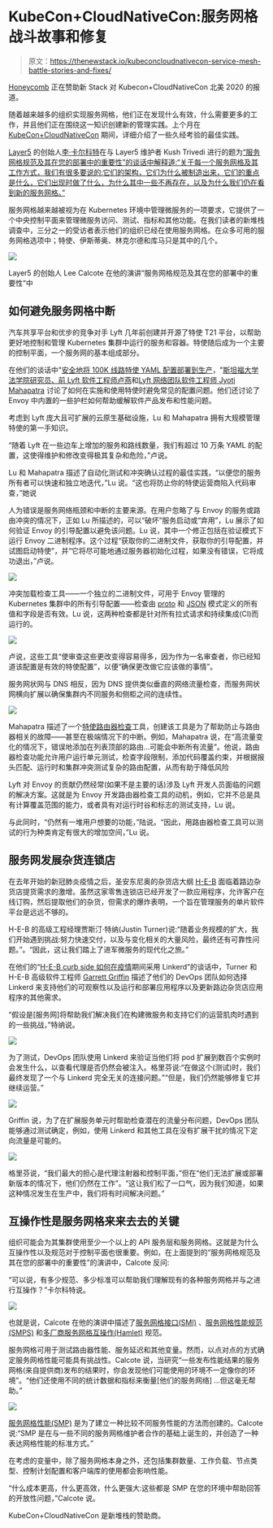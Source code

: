 # KubeCon+CloudNativeCon:服务网格战斗故事和修复

> 原文：<https://thenewstack.io/kubeconcloudnativecon-service-mesh-battle-stories-and-fixes/>

[Honeycomb](https://www.honeycomb.io/) 正在赞助新 Stack 对 Kubecon+CloudNativeCon 北美 2020 的报道。

随着越来越多的组织实现服务网格，他们正在发现什么有效，什么需要更多的工作，并且他们正在围绕这一知识创建新的管理实践。上个月在 [KubeCon+CloudNativeCon](https://events.linuxfoundation.org/kubecon-cloudnativecon-north-america/) 期间，详细介绍了一些久经考验的最佳实践。

[Layer5](https://layer5.io/) 的创始人[李·卡尔科特](https://www.linkedin.com/in/leecalcote)在与 Layer5 维护者 Kush Trivedi 进行的题为[“服务网格规范及其在您的部署中的重要性”的谈话中解释道:“关于每一个服务网格及其工作方式，我们有很多要说的:它们的架构，它们为什么被制造出来，它们的重点是什么，它们出现时做了什么，为什么其中一些不再存在，以及为什么我们仍在看到新的服务网格。”](https://kccncna20.sched.com/event/ekEz/service-mesh-specifications-and-why-they-matter-in-your-deployment-lee-calcote-kush-trivedi-layer5)

服务网格越来越被视为在 Kubernetes 环境中管理微服务的一项要求，它提供了一个中央控制平面来管理微服务访问、测试、指标和其他功能。在我们读者的新堆栈调查中，三分之一的受访者表示他们的组织已经在使用服务网格。在众多可用的服务网格选项中；特使、伊斯蒂奥、林克尔德和库马只是其中的几个。

![](img/d7903fb8a5508e90d92fdf33a4a76431.png)

Layer5 的创始人 Lee Calcote 在他的演讲“服务网格规范及其在您的部署中的重要性”中

## 如何避免服务网格中断

汽车共享平台和优步的竞争对手 Lyft 几年前创建并开源了特使 T21 平台，以帮助更好地控制和管理 Kubernetes 集群中运行的服务和容器。特使随后成为一个主要的控制平面，一个服务网的基本组成部分。

在他们的谈话中"[安全地将 100K 线路特使 YAML 配置部署到生产](https://kccncna20.sched.com/event/ekEq/safely-deploying-a-100k-line-envoy-yaml-configuration-to-production-lisa-lu-jyoti-mahapatra-lyft)，"[斯坦福大学法学院研究员、前 Lyft 软件工程师卢燕](https://www.linkedin.com/in/lisaclu)和[Lyft 网络团队软件工程师 Jyoti Mahapatra](https://www.linkedin.com/in/jyoti-ranjan-mahapatra-82aa976) 讨论了如何在实施和使用特使时避免常见的配置问题。他们还讨论了 Envoy 中内置的一些护栏如何帮助缓解软件产品发布和性能问题。

考虑到 Lyft 庞大且可扩展的云原生基础设施，Lu 和 Mahapatra 拥有大规模管理特使的第一手知识。

“随着 Lyft 在一些边车上增加的服务和路线数量，我们有超过 10 万条 YAML 的配置，这使得维护和修改变得极其复杂和危险，”卢说。

Lu 和 Mahapatra 描述了自动化测试和冲突确认过程的最佳实践，“以便您的服务所有者可以快速和独立地迭代，”Lu 说。“这也将防止你的特使运营商陷入代码审查，”她说

人为错误是服务网络瓶颈和中断的主要来源。在用户忽略了与 Envoy 的服务或路由冲突的情况下，正如 Lu 所描述的，可以“破坏”服务启动或“弃用”，Lu 展示了如何验证 Envoy 的引导配置以避免该问题。Lu 说，其中一个修正包括在验证模式下运行 Envoy 二进制程序。这个过程“获取你的二进制文件，获取你的引导配置，并试图启动特使”，并“它将尽可能地通过服务器初始化过程，如果没有错误，它将成功退出，”卢说。

![](img/3a65af7049eb0b744835d8704324dcc4.png)

冲突加载检查工具——一个独立的二进制文件，可用于 Envoy 管理的 Kubernetes 集群中的所有引导配置——检查由 [proto](https://developers.google.com/protocol-buffers/docs/proto3) 和 [JSON](https://www.json.org/) 模式定义的所有值和字段是否有效。Lu 说，这两种检查都是针对所有拉式请求和持续集成(CI)而运行的。

![](img/c0113947ad651b71281a64cbf00448ed.png)

卢说，这些工具“使审查这些更改变得容易得多，因为作为一名审查者，你已经知道该配置是有效的特使配置”，以便“确保更改做它应该做的事情”。

服务网状网与 DNS 相反，因为 DNS 提供类似垂直的网络流量检查，而服务网状网横向扩展以确保集群内不同服务和侧柜之间的连续性。

![](img/08f90fce7ac38bc8714828ecd2e33ebf.png)

Mahapatra 描述了一个[特使路由器检查](https://www.envoyproxy.io/docs/envoy/latest/configuration/operations/tools/router_check)工具，创建该工具是为了帮助防止与路由器相关的故障——甚至在极端情况下的中断。例如，Mahapatra 说，在“高流量变化的情况下，错误地添加在列表顶部的路由…可能会中断所有流量”。他说，路由器检查功能允许用户运行单元测试，检查字段限制，添加代码覆盖约束，并根据报头匹配、运行时和集群冲突测试复杂的路由配置，从而有助于降低风险

Lyft 对 Envoy 的贡献仍然经常(如果不是主要的话)涉及 Lyft 开发人员面临的问题的解决方案。这就是为 Envoy 开发路由器检查工具的动机，例如，它并不总是具有计算覆盖范围的能力，或者具有对运行时谷和标志的测试支持，Lu 说。

与此同时，“仍然有一堆用户想要的功能，”陆说。“因此，用路由器检查工具可以测试的行为种类肯定有很大的增加空间，”Lu 说。

## 服务网发展杂货连锁店

在去年开始的新冠肺炎疫情之后，圣安东尼奥的杂货店大纲 [H-E-B](https://www.heb.com/) 面临着路边杂货店提货需求的激增。虽然这家零售连锁店已经开发了一款应用程序，允许客户在线订购，然后提取他们的杂货，但需求的爆炸表明，一个旨在管理服务的单片软件平台是远远不够的。

H-E-B 的高级工程经理贾斯汀·特纳(Justin Turner)说:“随着业务规模的扩大，我们开始遇到挑战:努力快速交付，以及与变化相关的大量风险，最终还有可靠性问题。”。“因此，这让我们踏上了进军微服务的现代化之旅。”

在他们的“[H-E-B curb side 如何在疫情](https://kccncna20.sched.com/event/ekEw/how-h-e-b-curbside-adopted-linkerd-during-a-pandemic-justin-turner-garrett-griffin-h-e-b)期间采用 Linkerd”的谈话中，Turner 和 H-E-B 高级软件工程师 [Garrett Griffin](https://www.linkedin.com/in/garrett-griffin) 描述了他们的 DevOps 团队如何选择 Linkerd 来支持他们的可观察性以及运行和部署应用程序以及更新路边杂货店应用程序的其他需求。

“假设是[服务网]将帮助我们解决我们在构建微服务和支持它们的运营肌肉时遇到的一些挑战，”特纳说。

![](img/71a4006b8b26cbbdf8e04a80c1388c4f.png)

为了测试，DevOps 团队使用 Linkerd 来验证当他们将 pod 扩展到数百个实例时会发生什么，以查看代理是否仍然会被注入。格里芬说:“在做这个(测试)时，我们最终发现了一个与 Linkerd 完全无关的连接问题。”“但是，我们仍然能够修复它并继续运营。”

![](img/d6654ffdcdc63e6a013bd7ac8b5740da.png)

Griffin 说，为了在扩展服务单元时帮助检查潜在的流量分布问题，DevOps 团队能够通过测试确定，例如，使用 Linkerd 和其他工具在没有扩展干扰的情况下定向流量是可能的。

![](img/346d501363c6c621d6aa5dabcf96af50.png)

格里芬说，“我们最大的担心是代理注射器和控制平面，”但在“他们无法扩展或部署新版本的情况下，他们仍然在工作”。“这让我们松了一口气，因为我们知道，如果这种情况发生在生产中，我们将有时间解决问题。”

## 互操作性是服务网格来来去去的关键

组织可能会为其集群使用至少一个以上的 API 服务层和服务网格。这就是为什么互操作性以及规范对于控制平面也很重要。例如，在上面提到的“服务网格规范及其在您的部署中的重要性”的演讲中，Calcote 反问:

“可以说，有多少规范、多少标准可以帮助我们理解现有的各种服务网格并与之进行互操作？”卡尔科特说。

![](img/35ebb440ce20b4dd729cc4b0c296bea7.png)

也就是说，Calcote 在他的演讲中描述了[服务网格接口(SMI)](https://smi-spec.io/) 、[服务网格性能规范(SMPS)](https://layer5.io/projects/service-mesh-performance) 和[多厂商服务网格互操作(Hamlet)](https://github.com/vmware/hamlet) 规范。

服务网格可用于测试路由器性能、服务延迟和其他变量。然而，以点对点的方式确定服务网格性能可能具有挑战性。Calcote 说，当研究“一些发布性能结果的服务网格(来自提供商)发布的结果时，你会发现他们可能使用的环境不一定像你的环境”。“他们还使用不同的统计数据和指标来衡量[他们的服务网络] …但这毫无帮助。”

![](img/d6fb984fbdcf273d4c3917d6cb43be16.png)

[服务网格性能(SMP)](https://smp-spec.io/) 是为了建立一种比较不同服务性能的方法而创建的。Calcote 说:“SMP 是在与一些不同的服务网格维护者合作的基础上诞生的，并创造了一种表达网格性能的标准方式。”

在考虑的变量中，除了服务网格本身之外，还包括集群数量、工作负载、节点类型、控制计划配置和客户端库的使用都会影响性能。

“什么成本更高，什么更高效，什么更强大:这些都是 SMP 在您的环境中帮助回答的开放性问题，”Calcote 说。

KubeCon+CloudNativeCon 是新堆栈的赞助商。

<svg xmlns:xlink="http://www.w3.org/1999/xlink" viewBox="0 0 68 31" version="1.1"><title>Group</title> <desc>Created with Sketch.</desc></svg>